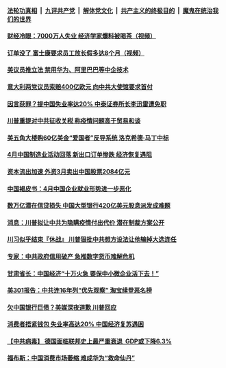 

####  [法轮功真相](../../../../basic/blob/master/README.md?t=05020301) &nbsp;|&nbsp; [九评共产党](../../../../9ping.md/blob/master/README.md?t=05020301) &nbsp;|&nbsp; [解体党文化](../../../../jtdwh.md/blob/master/README.md?t=05020301)  &nbsp;|&nbsp; [共产主义的终极目的](../../../../gczydzjmd.md/blob/master/README.md?t=05020301) &nbsp;|&nbsp; [魔鬼在统治我们的世界](../../../../mgztzwmdsj.md/blob/master/README.md?t=05020301) 

#### [财经冷眼：7000万人失业  经济学家爆料被喝茶（视频）](../pages/soh7/373708.md?t=05020301) 
#### [订单没了  富士康要求员工放长假多达8个月（视频）](../pages/soh7/373693.md?t=05020301) 
#### [美议员推立法 禁用华为、阿里巴巴等中企技术](../pages/soh7/373597.md?t=05020301) 
#### [意大利两党议员索赔400亿欧元 向中共大使馆要求首付](../pages/soh7/373540.md?t=05020301) 
#### [因言获罪？提中国失业率达20% 中泰证券所长李迅雷遭免职](../pages/soh7/373552.md?t=05020301) 
#### [川普重提对中共征收关税 称疫情问题高于贸易和谈](../pages/soh7/373522.md?t=05020301) 
#### [美五角大楼购60亿美金“爱国者”反导系统 洛克希德·马丁中标](../pages/soh7/373423.md?t=05020301) 
#### [4月中国制造业活动回落 新出口订单惨跌 经济恢复遇阻](../pages/soh7/373357.md?t=05020301) 
#### [资本流出加速 外资3月卖出中国股票2084亿元](../pages/soh7/373360.md?t=05020301) 
#### [中国褐皮书：4月中国企业就业形势进一步恶化](../pages/soh7/373375.md?t=05020301) 
#### [数万亿潜在信贷损失 中国大型银行420亿美元股息派发成难题](../pages/soh7/373372.md?t=05020301) 
#### [消息：川普拟让中共为隐瞒疫情付出代价 潜在制裁方案公开](../pages/soh7/373402.md?t=05020301) 
#### [川习似乎结束『休战』 川普狠批中共想方设法让他输掉大选连任](../pages/soh7/373318.md?t=05020301) 
#### [专家：中共政府信用破产 急推数字货币难解危机](../pages/soh7/373300.md?t=05020301) 
#### [甘肃省长：中国经济“十万火急 要保中小微企业活下去！”](../pages/soh7/373141.md?t=05020301) 
#### [美301报告：中共连16年列“优先观察” 淘宝续登恶名榜](../pages/soh7/373072.md?t=05020301) 
#### [欠中国银行巨债？美媒深夜道歉 川普回应](../pages/soh7/373075.md?t=05020301) 
#### [消费者捂紧钱包 失业率高达20% 中国经济复苏遇困](../pages/soh7/372949.md?t=05020301) 
#### [【中共病毒】 德国面临联邦史上最严重衰退  GDP或下降6.3%](../pages/soh7/372961.md?t=05020301) 
#### [福布斯：中国消费市场萎缩 难成华为“救命仙丹”](../pages/soh7/372970.md?t=05020301) 
